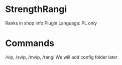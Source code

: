 # StrengthRangi
Ranks in shop info Plugin
Language: PL only
# Commands
/vip, /svip, /mvip, /rangi
We will add config folder later
